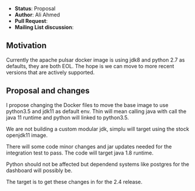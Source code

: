 
 * **Status**: Proposal
 * **Author**: Ali Ahmed
 * **Pull Request**: 
 * **Mailing List discussion**:

## Motivation

Currently the apache pulsar docker image is using jdk8 and python 2.7 as defaults, they are both EOL. The hope is we can move to more recent versions that are actively supported.

## Proposal and changes

I propose changing the Docker files to move the base image to use python3.5 and jdk11 as default env. Thin will mean calling java with call the java 11 runtime and python will linked to python3.5.

We are not building a custom modular jdk, simplu will target using the stock openjdk11 image.

There will some code minor changes and jar updates needed for the integration test to pass. The code will target java 1.8 runtime.

Python should not be affected but dependend systems like postgres for the dashboard will possibly be.

The target is to get these changes in for the 2.4 release.